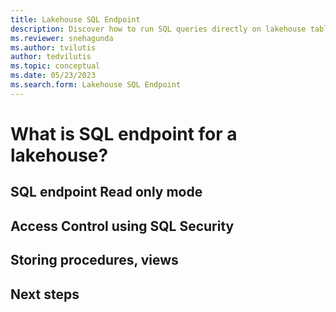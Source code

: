 ```yaml
---
title: Lakehouse SQL Endpoint
description: Discover how to run SQL queries directly on lakehouse tables.
ms.reviewer: snehagunda
ms.author: tvilutis
author: tedvilutis
ms.topic: conceptual
ms.date: 05/23/2023
ms.search.form: Lakehouse SQL Endpoint
---
```


# What is SQL endpoint for a lakehouse?

## SQL endpoint Read only mode

## Access Control using SQL Security

## Storing procedures, views

## Next steps